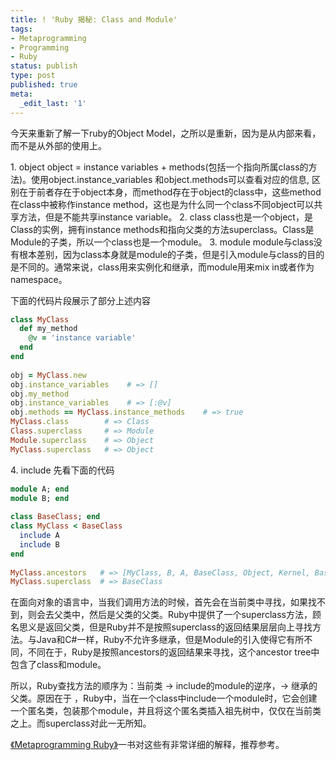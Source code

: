 ```yaml
---
title: ! 'Ruby 揭秘: Class and Module'
tags:
- Metaprogramming
- Programming
- Ruby
status: publish
type: post
published: true
meta:
  _edit_last: '1'
---
```


今天来重新了解一下ruby的Object Model，之所以是重新，因为是从内部来看，而不是从外部的使用上。

1\. object
object = instance variables + methods(包括一个指向所属class的方法)。使用object.instance_variables 和object.methods可以查看对应的信息, 区别在于前者存在于object本身，而method存在于object的class中，这些method在class中被称作instance method，这也是为什么同一个class不同object可以共享方法，但是不能共享instance variable。
2\. class
class也是一个object，是Class的实例，拥有instance methods和指向父类的方法superclass。Class是Module的子类，所以一个class也是一个module。
3\. module
module与class没有根本差别，因为class本身就是module的子类，但是引入module与class的目的是不同的。通常来说，class用来实例化和继承，而module用来mix in或者作为namespace。

下面的代码片段展示了部分上述内容

``` ruby
class MyClass
  def my_method
    @v = 'instance variable'
  end
end
 
obj = MyClass.new
obj.instance_variables    # => []
obj.my_method
obj.instance_variables    # => [:@v]
obj.methods == MyClass.instance_methods    # => true
MyClass.class        # => Class
Class.superclass     # => Module
Module.superclass    # => Object
MyClass.superclass   # => Object
```

4\. include
先看下面的代码

```ruby
module A; end
module B; end
 
class BaseClass; end
class MyClass < BaseClass
  include A
  include B
end
 
MyClass.ancestors   # => [MyClass, B, A, BaseClass, Object, Kernel, BasicObject]
MyClass.superclass  # => BaseClass
```

在面向对象的语言中，当我们调用方法的时候，首先会在当前类中寻找，如果找不到，则会去父类中，然后是父类的父类。Ruby中提供了一个superclass方法，顾名思义是返回父类，但是Ruby并不是按照superclass的返回结果层层向上寻找方法。与Java和C#一样，Ruby不允许多继承，但是Module的引入使得它有所不同，不同在于，Ruby是按照ancestors的返回结果来寻找，这个ancestor tree中包含了class和module。

所以，Ruby查找方法的顺序为：当前类 -> include的module的逆序，-> 继承的父类。原因在于 ，Ruby中，当在一个class中include一个module时，它会创建一个匿名类，包装那个module，并且将这个匿名类插入祖先树中，仅仅在当前类之上。而superclass对此一无所知。

[《Metaprogramming Ruby》](http://book.douban.com/subject/4086938/")一书对这些有非常详细的解释，推荐参考。